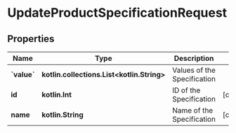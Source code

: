 
# UpdateProductSpecificationRequest

## Properties
Name | Type | Description | Notes
------------ | ------------- | ------------- | -------------
**&#x60;value&#x60;** | **kotlin.collections.List&lt;kotlin.String&gt;** | Values of the Specification | 
**id** | **kotlin.Int** | ID of the Specification |  [optional]
**name** | **kotlin.String** | Name of the Specification |  [optional]



